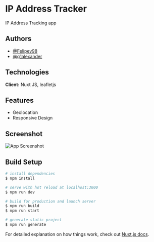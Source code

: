 # IP Address Tracker

IP Address Tracking app

## Authors

- [@Felipev98](https://github.com/Felipev98/)
- [@g1alexander](https://github.com/g1alexander/)

## Technologies

**Client:** Nuxt JS, leafletjs

## Features

- Geolocation
- Responsive Design

## Screenshot

![App Screenshot](https://res.cloudinary.com/dlgvxohur/image/upload/v1625601352/proyectos/ip-address-tracker/portada.jpg)

## Build Setup

```bash
# install dependencies
$ npm install

# serve with hot reload at localhost:3000
$ npm run dev

# build for production and launch server
$ npm run build
$ npm run start

# generate static project
$ npm run generate
```

For detailed explanation on how things work, check out [Nuxt.js docs](https://nuxtjs.org).
